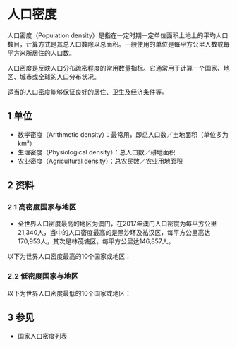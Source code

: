 # 人口密度



人口密度（Population density）是指在一定时期一定单位面积土地上的平均人口数目，计算方式是其总人口数除以总面积。一般使用的单位是每平方公里人数或每平方米所居住的人口数。

人口密度是反映人口分布疏密程度的常用数量指标。它通常用于计算一个国家、地区、城市或全球的人口分布状况。

适当的人口密度能够保证良好的居住、卫生及经济条件等。



## 1 单位

* 数学密度（Arithmetic density）：最常用，即总人口数／土地面积（单位多为km²）
* 生理密度（Physiological density）：总人口数／耕地面积
* 农业密度（Agricultural density）：总农民数／农业用地面积



## 2 资料



### 2.1 高密度国家与地区

* 全世界人口密度最高的地区为澳门，在2017年澳门人口密度为每平方公里21,340人，当中的人口密度最高的是黑沙环及祐汉区，每平方公里高达170,953人，其次是林茂塘区，每平方公里达146,857人。

以下为世界人口密度最高的10个国家或地区：



### 2.2 低密度国家与地区

以下为世界人口密度最低的10个国家或地区：



## 3 参见

* 国家人口密度列表



